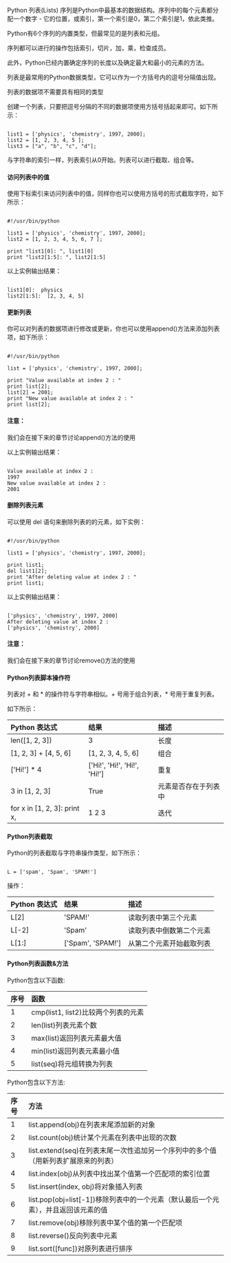  Python 列表(Lists)
 序列是Python中最基本的数据结构。序列中的每个元素都分配一个数字 - 它的位置，或索引，第一个索引是0，第二个索引是1，依此类推。

  Python有6个序列的内置类型，但最常见的是列表和元组。

 序列都可以进行的操作包括索引，切片，加，乘，检查成员。

 此外，Python已经内置确定序列的长度以及确定最大和最小的元素的方法。

 列表是最常用的Python数据类型，它可以作为一个方括号内的逗号分隔值出现。

 列表的数据项不需要具有相同的类型

 创建一个列表，只要把逗号分隔的不同的数据项使用方括号括起来即可。如下所示：

 
```

list1 = ['physics', 'chemistry', 1997, 2000];
list2 = [1, 2, 3, 4, 5 ];
list3 = ["a", "b", "c", "d"];

```
 与字符串的索引一样，列表索引从0开始。列表可以进行截取、组合等。

 

#### 访问列表中的值

 使用下标索引来访问列表中的值，同样你也可以使用方括号的形式截取字符，如下所示：

 
```

#!/usr/bin/python

list1 = ['physics', 'chemistry', 1997, 2000];
list2 = [1, 2, 3, 4, 5, 6, 7 ];

print "list1[0]: ", list1[0]
print "list2[1:5]: ", list2[1:5]

```
 以上实例输出结果：

 
```

list1[0]:  physics
list2[1:5]:  [2, 3, 4, 5]

```
 

#### 更新列表

 你可以对列表的数据项进行修改或更新，你也可以使用append()方法来添加列表项，如下所示： 
```

#!/usr/bin/python

list = ['physics', 'chemistry', 1997, 2000];

print "Value available at index 2 : "
print list[2];
list[2] = 2001;
print "New value available at index 2 : "
print list[2];

```
 

#### 注意：

我们会在接下来的章节讨论append()方法的使用

 以上实例输出结果：

 
```

Value available at index 2 :
1997
New value available at index 2 :
2001

```
 

#### 删除列表元素

 可以使用 del 语句来删除列表的的元素，如下实例：

 
```

#!/usr/bin/python

list1 = ['physics', 'chemistry', 1997, 2000];

print list1;
del list1[2];
print "After deleting value at index 2 : "
print list1;

```
 以上实例输出结果：

 
```

['physics', 'chemistry', 1997, 2000]
After deleting value at index 2 :
['physics', 'chemistry', 2000]

```
 

#### 注意：

我们会在接下来的章节讨论remove()方法的使用

 

#### Python列表脚本操作符

 列表对 + 和 * 的操作符与字符串相似。+ 号用于组合列表，* 号用于重复列表。

 如下所示：

 

|Python 表达式|结果 | 描述|
|:--|:--|:--|
|len([1, 2, 3])|3|长度|
|[1, 2, 3] + [4, 5, 6]|[1, 2, 3, 4, 5, 6]|组合|
|['Hi!'] * 4|['Hi!', 'Hi!', 'Hi!', 'Hi!']|重复|
|3 in [1, 2, 3]|True|元素是否存在于列表中|
|for x in [1, 2, 3]: print x,|1 2 3|迭代|



#### Python列表截取

 Python的列表截取与字符串操作类型，如下所示：

 
```

L = ['spam', 'Spam', 'SPAM!']

```
 操作：

 

|Python 表达式|结果 | 描述|
|:--|:--|:--|
|L[2]|'SPAM!'|读取列表中第三个元素|
|L[-2]|'Spam'|读取列表中倒数第二个元素|
|L[1:]|['Spam', 'SPAM!']|从第二个元素开始截取列表|



#### Python列表函数&amp;方法

 Python包含以下函数:

 

|序号|函数|
|:--|:--|
|1|cmp(list1, list2)比较两个列表的元素|
|2|len(list)列表元素个数|
|3|max(list)返回列表元素最大值|
|4|min(list)返回列表元素最小值|
|5|list(seq)将元组转换为列表|

Python包含以下方法:

 

|序号|方法|
|:--|:--|
|1|list.append(obj)在列表末尾添加新的对象|
|2|list.count(obj)统计某个元素在列表中出现的次数|
|3|list.extend(seq)在列表末尾一次性追加另一个序列中的多个值（用新列表扩展原来的列表）|
|4|list.index(obj)从列表中找出某个值第一个匹配项的索引位置|
|5|list.insert(index, obj)将对象插入列表|
|6|list.pop(obj=list[-1])移除列表中的一个元素（默认最后一个元素），并且返回该元素的值|
|7|list.remove(obj)移除列表中某个值的第一个匹配项|
|8|list.reverse()反向列表中元素|
|9|list.sort([func])对原列表进行排序|




